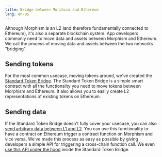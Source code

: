 ```yaml
---
title: Bridge between Morphism and Ethereum
lang: en-US
---
```


Although Morphism is an L2 (and therefore fundamentally connected to Ethereum), it's also a separate blockchain system.
App developers commonly need to move data and assets between Morphism and Ethereum.
We call the process of moving data and assets between the two networks "bridging".

## Sending tokens

For the most common usecase, moving tokens around, we've created the [Standard Token Bridge](./standard-bridge.md).
The Standard Token Bridge is a simple smart contract with all the functionality you need to move tokens between Morphism and Ethereum.
It also allows you to easily create L2 representations of existing tokens on Ethereum.

## Sending data

If the Standard Token Bridge doesn't fully cover your usecase, you can also [send arbitrary data between L1 and L2](./messaging.md).
You can use this functionality to have a contract on Ethereum trigger a contract function on Morphism and vice versa.
We've made this process as easy as possible by giving developers a simple API for triggering a cross-chain function call.
We even [use this API under the hood](https://github.com/ethereum-optimism/optimism/blob/a21cec6d3d00c9d7ed100c0257d4b966b034620f/packages/contracts/contracts/L1/messaging/L1StandardBridge.sol#L202) inside the Standard Token Bridge.


 